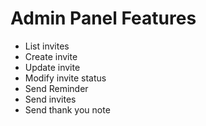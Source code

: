# Admin Panel Features

- List invites
- Create invite
- Update invite
- Modify invite status
- Send Reminder
- Send invites
- Send thank you note
